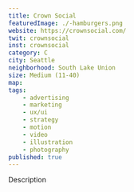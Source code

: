 ```yaml
---
title: Crown Social
featuredImage: ./-hamburgers.png
website: https://crownsocial.com/
twit: crownsocial
inst: crownsocial
category: C
city: Seattle
neighborhood: South Lake Union
size: Medium (11-40)
map: 
tags:
    - advertising
    - marketing
    - ux/ui
    - strategy
    - motion
    - video
    - illustration
    - photography
published: true
---
```


Description
